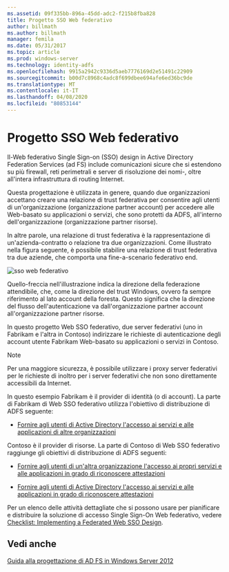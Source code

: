 ```yaml
---
ms.assetid: 09f335bb-896a-45dd-adc2-f215b8fba828
title: Progetto SSO Web federativo
author: billmath
ms.author: billmath
manager: femila
ms.date: 05/31/2017
ms.topic: article
ms.prod: windows-server
ms.technology: identity-adfs
ms.openlocfilehash: 9915a2942c9336d5aeb7776169d2e51491c22909
ms.sourcegitcommit: b00d7c8968c4adc8f699dbee694afe6ed36bc9de
ms.translationtype: MT
ms.contentlocale: it-IT
ms.lasthandoff: 04/08/2020
ms.locfileid: "80853144"
---
```

# <a name="federated-web-sso-design"></a>Progetto SSO Web federativo

Il\-Web federativo Single Sign\-on \(SSO\) design in Active Directory Federation Services \(ad FS\) include comunicazioni sicure che si estendono su più firewall, reti perimetrali e server di risoluzione dei nomi\-, oltre all'intera infrastruttura di routing Internet.  
  
Questa progettazione è utilizzata in genere, quando due organizzazioni accettano creare una relazione di trust federativa per consentire agli utenti di un'organizzazione \(organizzazione partner account\) per accedere alle Web\-basato su applicazioni o servizi, che sono protetti da ADFS, all'interno dell'organizzazione \(organizzazione partner risorse\).  
  
In altre parole, una relazione di trust federativa è la rappresentazione di un'azienda\-contratto o relazione tra due organizzazioni. Come illustrato nella figura seguente, è possibile stabilire una relazione di trust federativa tra due aziende, che comporta una fine\-a\-scenario federativo end.  
  
![sso web federativo](media/adfs2_FederatedWebSSODesign.gif)  
  
Quello\-freccia nell'illustrazione indica la direzione della federazione attendibile, che, come la direzione del trust Windows, ovvero fa sempre riferimento al lato account della foresta. Questo significa che la direzione del flusso dell'autenticazione va dall'organizzazione partner account all'organizzazione partner risorse.  
  
In questo progetto Web SSO federativo, due server federativi \(uno in Fabrikam e l'altra in Contoso\) indirizzare le richieste di autenticazione degli account utente Fabrikam Web\-basato su applicazioni o servizi in Contoso.  
  
> [!NOTE]  
> Per una maggiore sicurezza, è possibile utilizzare i proxy server federativi per le richieste di inoltro per i server federativi che non sono direttamente accessibili da Internet.  
  
In questo esempio Fabrikam è il provider di identità (o di account). La parte di Fabrikam di Web SSO federativo utilizza l'obiettivo di distribuzione di ADFS seguente:  
  
-   [Fornire agli utenti di Active Directory l'accesso ai servizi e alle applicazioni di altre organizzazioni](Provide-Your-Active-Directory-Users-Access-to-the-Applications-and-Services-of-Other-Organizations.md)  
  
Contoso è il provider di risorse. La parte di Contoso di Web SSO federativo raggiunge gli obiettivi di distribuzione di ADFS seguenti:  
  
-   [Fornire agli utenti di un'altra organizzazione l'accesso ai propri servizi e alle applicazioni in grado di riconoscere attestazioni](Provide-Users-in-Another-Organization-Access-to-Your-Claims-Aware-Applications-and-Services.md)  
  
-   [Fornire agli utenti di Active Directory l'accesso ai servizi e alle applicazioni in grado di riconoscere attestazioni](Provide-Your-Active-Directory-Users-Access-to-Your-Claims-Aware-Applications-and-Services.md)  
  
Per un elenco delle attività dettagliate che si possono usare per pianificare e distribuire la soluzione di accesso Single Sign-On Web federativo, vedere [Checklist: Implementing a Federated Web SSO Design](../../ad-fs/deployment/Checklist--Implementing-a-Federated-Web-SSO-Design.md).  
  
## <a name="see-also"></a>Vedi anche
[Guida alla progettazione di AD FS in Windows Server 2012](AD-FS-Design-Guide-in-Windows-Server-2012.md)
